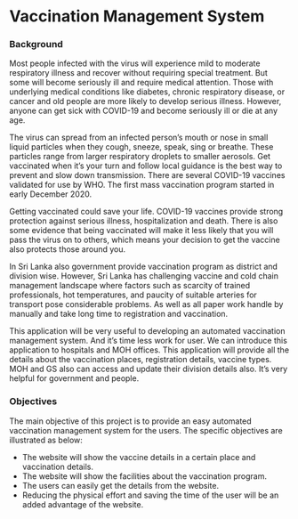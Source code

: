 # Vaccination Management System

### **Background**

Most people infected with the virus will experience mild to moderate respiratory illness and recover without requiring special treatment. But some will become seriously ill and require medical attention. Those with underlying medical conditions like diabetes, chronic respiratory disease, or cancer and old people are more likely to develop serious illness. However, anyone can get sick with COVID-19 and become seriously ill or die at any age. 

The virus can spread from an infected person’s mouth or nose in small liquid particles when they cough, sneeze, speak, sing or breathe. These particles range from larger respiratory droplets to smaller aerosols. Get vaccinated when it’s your turn and follow local guidance is the best way to prevent and slow down transmission. There are several COVID-19 vaccines validated for use by WHO. The first mass vaccination program started in early December 2020.

Getting vaccinated could save your life. COVID-19 vaccines provide strong protection against serious illness, hospitalization and death. There is also some evidence that being vaccinated will make it less likely that you will pass the virus on to others, which means your decision to get the vaccine also protects those around you.

In Sri Lanka also government provide vaccination program as district and division wise. However, Sri Lanka has challenging vaccine and cold chain management landscape where factors such as scarcity of trained professionals, hot temperatures, and paucity of suitable arteries for transport pose considerable problems. As well as all paper work handle by manually and take long time to registration and vaccination.

This application will be very useful to developing an automated vaccination management system. And it’s time less work for user. We can introduce this application to hospitals and MOH offices. This application will provide all the details about the vaccination places, registration details, vaccine types. MOH and GS also can access and update their division details also. It’s very helpful for government and people. 

### **Objectives**

The main objective of this project is to provide an easy automated vaccination management system for the users. The specific objectives are illustrated as below:
- The website will show the vaccine details in a certain place and vaccination details.
- The website will show the facilities about the vaccination program.
-	The users can easily get the details from the website.
-	Reducing the physical effort and saving the time of the user will be an added advantage of the website.
